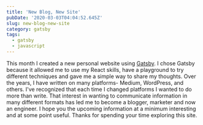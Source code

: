 ```yaml
---
title: 'New Blog, New Site'
pubDate: '2020-03-03T04:04:52.645Z'
slug: new-blog-new-site
category: gatsby
tags:
  - gatsby
  - javascript
---
```

This month I created a new personal website using [Gatsby](www.gatsbyjs.org). I chose Gatsby because it allowed me to use my React skills, have a playground to try different techniques and gave me a simple way to share my thoughts. Over the years, I have written on many platforms- Medium, WordPress, and others. I've recognized that each time I changed platforms I wanted to do more than write. That interest in wanting to communicate information in many different formats has led me to become a blogger, marketer and now an engineer. I hope you the upcoming information at a minimum interesting and at some point useful. Thanks for spending your time exploring this site.
